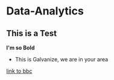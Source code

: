 # Data-Analytics

## This is a Test 

**I'm so Bold**

* This is Galvanize, we are in your area

[link to bbc](bbc.com)
